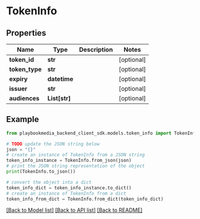 # TokenInfo


## Properties

Name | Type | Description | Notes
------------ | ------------- | ------------- | -------------
**token_id** | **str** |  | [optional] 
**token_type** | **str** |  | [optional] 
**expiry** | **datetime** |  | [optional] 
**issuer** | **str** |  | [optional] 
**audiences** | **List[str]** |  | [optional] 

## Example

```python
from playbookmedia_backend_client_sdk.models.token_info import TokenInfo

# TODO update the JSON string below
json = "{}"
# create an instance of TokenInfo from a JSON string
token_info_instance = TokenInfo.from_json(json)
# print the JSON string representation of the object
print(TokenInfo.to_json())

# convert the object into a dict
token_info_dict = token_info_instance.to_dict()
# create an instance of TokenInfo from a dict
token_info_from_dict = TokenInfo.from_dict(token_info_dict)
```
[[Back to Model list]](../README.md#documentation-for-models) [[Back to API list]](../README.md#documentation-for-api-endpoints) [[Back to README]](../README.md)


